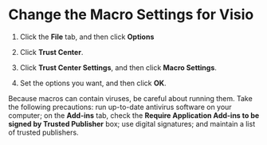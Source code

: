 
# Change the Macro Settings for Visio

1. Click the  **File** tab, and then click **Options**
    
2. Click  **Trust Center**.
    
3. Click **Trust Center Settings**, and then click  **Macro Settings**. 
    
4. Set the options you want, and then click  **OK**.
    
Because macros can contain viruses, be careful about running them. Take the following precautions: run up-to-date antivirus software on your computer; on the  **Add-ins** tab, check the **Require Application Add-ins to be signed by Trusted Publisher** box; use digital signatures; and maintain a list of trusted publishers.
